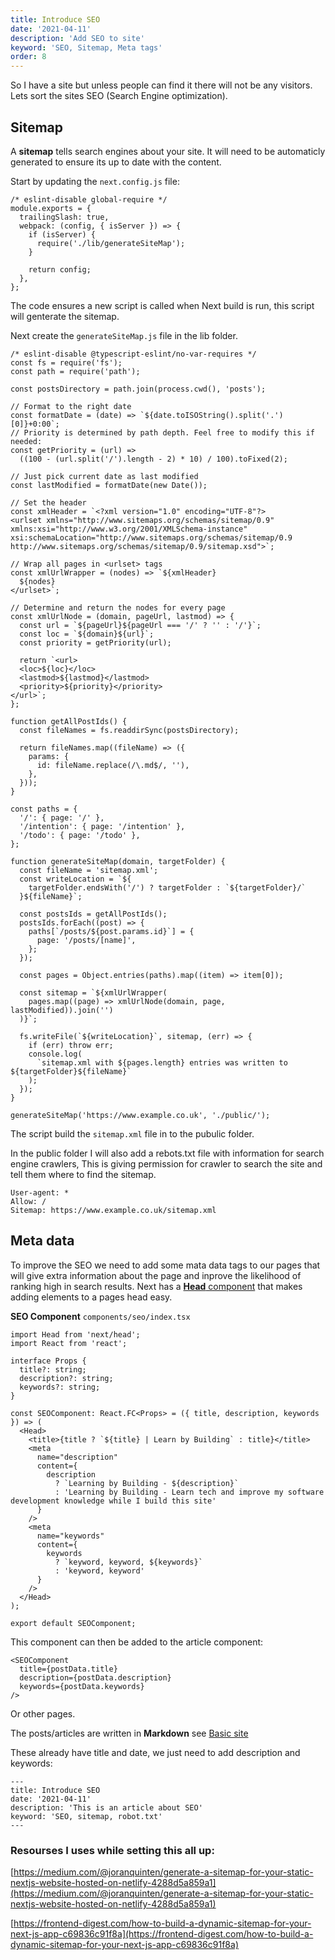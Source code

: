 ```yaml
---
title: Introduce SEO
date: '2021-04-11'
description: 'Add SEO to site'
keyword: 'SEO, Sitemap, Meta tags'
order: 8
---
```


So I have a site but unless people can find it there will not be any visitors. Lets sort the sites SEO (Search Engine optimization).

## Sitemap

A **sitemap** tells search engines about your site. It will need to be automaticly generated to ensure its up to date with the content.

Start by updating the `next.config.js` file:

```
/* eslint-disable global-require */
module.exports = {
  trailingSlash: true,
  webpack: (config, { isServer }) => {
    if (isServer) {
      require('./lib/generateSiteMap');
    }

    return config;
  },
};
```

The code ensures a new script is called when Next build is run, this script will genterate the sitemap.

Next create the `generateSiteMap.js` file in the lib folder.

```
/* eslint-disable @typescript-eslint/no-var-requires */
const fs = require('fs');
const path = require('path');

const postsDirectory = path.join(process.cwd(), 'posts');

// Format to the right date
const formatDate = (date) => `${date.toISOString().split('.')[0]}+0:00`;
// Priority is determined by path depth. Feel free to modify this if needed:
const getPriority = (url) =>
  ((100 - (url.split('/').length - 2) * 10) / 100).toFixed(2);

// Just pick current date as last modified
const lastModified = formatDate(new Date());

// Set the header
const xmlHeader = `<?xml version="1.0" encoding="UTF-8"?>
<urlset xmlns="http://www.sitemaps.org/schemas/sitemap/0.9" xmlns:xsi="http://www.w3.org/2001/XMLSchema-instance" xsi:schemaLocation="http://www.sitemaps.org/schemas/sitemap/0.9 http://www.sitemaps.org/schemas/sitemap/0.9/sitemap.xsd">`;

// Wrap all pages in <urlset> tags
const xmlUrlWrapper = (nodes) => `${xmlHeader}
  ${nodes}
</urlset>`;

// Determine and return the nodes for every page
const xmlUrlNode = (domain, pageUrl, lastmod) => {
  const url = `${pageUrl}${pageUrl === '/' ? '' : '/'}`;
  const loc = `${domain}${url}`;
  const priority = getPriority(url);

  return `<url>
  <loc>${loc}</loc>
  <lastmod>${lastmod}</lastmod>
  <priority>${priority}</priority>
</url>`;
};

function getAllPostIds() {
  const fileNames = fs.readdirSync(postsDirectory);

  return fileNames.map((fileName) => ({
    params: {
      id: fileName.replace(/\.md$/, ''),
    },
  }));
}

const paths = {
  '/': { page: '/' },
  '/intention': { page: '/intention' },
  '/todo': { page: '/todo' },
};

function generateSiteMap(domain, targetFolder) {
  const fileName = 'sitemap.xml';
  const writeLocation = `${
    targetFolder.endsWith('/') ? targetFolder : `${targetFolder}/`
  }${fileName}`;

  const postsIds = getAllPostIds();
  postsIds.forEach((post) => {
    paths[`/posts/${post.params.id}`] = {
      page: '/posts/[name]',
    };
  });

  const pages = Object.entries(paths).map((item) => item[0]);

  const sitemap = `${xmlUrlWrapper(
    pages.map((page) => xmlUrlNode(domain, page, lastModified)).join('')
  )}`;

  fs.writeFile(`${writeLocation}`, sitemap, (err) => {
    if (err) throw err;
    console.log(
      `sitemap.xml with ${pages.length} entries was written to ${targetFolder}${fileName}`
    );
  });
}

generateSiteMap('https://www.example.co.uk', './public/');
```

The script build the `sitemap.xml` file in to the pubulic folder.

In the public folder I will also add a rebots.txt file with information for search engine crawlers, This is giving permission for crawler to search the site and tell them where to find the sitemap.

```
User-agent: *
Allow: / 
Sitemap: https://www.example.co.uk/sitemap.xml
```

## Meta data
To improve the SEO we need to add some mata data tags to our pages that will give extra information about the page and inprove the likelihood of ranking high in search results. Next has a [**Head** component](https://nextjs.org/docs/api-reference/next/head) that makes adding elements to a pages head easy.

**SEO Component** `components/seo/index.tsx`

```
import Head from 'next/head';
import React from 'react';

interface Props {
  title?: string;
  description?: string;
  keywords?: string;
}

const SEOComponent: React.FC<Props> = ({ title, description, keywords }) => (
  <Head>
    <title>{title ? `${title} | Learn by Building` : title}</title>
    <meta
      name="description"
      content={
        description
          ? `Learning by Building - ${description}`
          : 'Learning by Building - Learn tech and improve my software development knowledge while I build this site'
      }
    />
    <meta
      name="keywords"
      content={
        keywords
          ? `keyword, keyword, ${keywords}`
          : 'keyword, keyword'
      }
    />
  </Head>
);

export default SEOComponent;
```

This component can then be added to the article component:

```
<SEOComponent
  title={postData.title}
  description={postData.description}
  keywords={postData.keywords}
/>
```

Or other pages.

The posts/articles are written in **Markdown** see [Basic site](/posts/basic-site) 

These already have title and date, we just need to add description and keywords:

```
---
title: Introduce SEO
date: '2021-04-11'
description: 'This is an article about SEO'
keyword: 'SEO, sitemap, robot.txt'
---
```

### **Resourses I uses while setting this all up:**

[https://medium.com/@joranquinten/generate-a-sitemap-for-your-static-nextjs-website-hosted-on-netlify-4288d5a859a1](https://medium.com/@joranquinten/generate-a-sitemap-for-your-static-nextjs-website-hosted-on-netlify-4288d5a859a1)

[https://frontend-digest.com/how-to-build-a-dynamic-sitemap-for-your-next-js-app-c69836c91f8a](https://frontend-digest.com/how-to-build-a-dynamic-sitemap-for-your-next-js-app-c69836c91f8a)